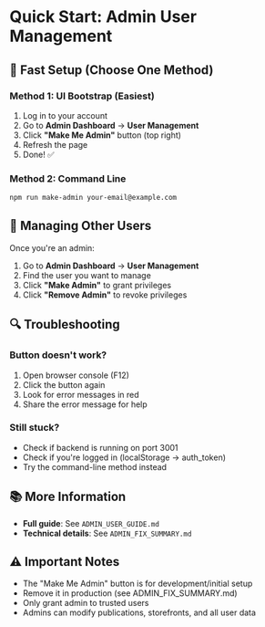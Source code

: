 # Quick Start: Admin User Management

## 🚀 Fast Setup (Choose One Method)

### Method 1: UI Bootstrap (Easiest)
1. Log in to your account
2. Go to **Admin Dashboard** → **User Management**
3. Click **"Make Me Admin"** button (top right)
4. Refresh the page
5. Done! ✅

### Method 2: Command Line
```bash
npm run make-admin your-email@example.com
```

## 🎯 Managing Other Users

Once you're an admin:

1. Go to **Admin Dashboard** → **User Management**
2. Find the user you want to manage
3. Click **"Make Admin"** to grant privileges
4. Click **"Remove Admin"** to revoke privileges

## 🔍 Troubleshooting

### Button doesn't work?
1. Open browser console (F12)
2. Click the button again
3. Look for error messages in red
4. Share the error message for help

### Still stuck?
- Check if backend is running on port 3001
- Check if you're logged in (localStorage → auth_token)
- Try the command-line method instead

## 📚 More Information

- **Full guide**: See `ADMIN_USER_GUIDE.md`
- **Technical details**: See `ADMIN_FIX_SUMMARY.md`

## ⚠️ Important Notes

- The "Make Me Admin" button is for development/initial setup
- Remove it in production (see ADMIN_FIX_SUMMARY.md)
- Only grant admin to trusted users
- Admins can modify publications, storefronts, and all user data

